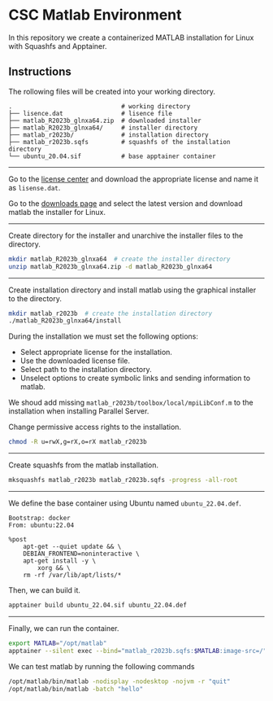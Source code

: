 # CSC Matlab Environment
In this repository we create a containerized MATLAB installation for Linux with Squashfs and Apptainer.

## Instructions
The rollowing files will be created into your working directory.

```text
.                              # working directory
├── lisence.dat                # lisence file
├── matlab_R2023b_glnxa64.zip  # downloaded installer
├── matlab_R2023b_glnxa64/     # installer directory
├── matlab_r2023b/             # installation directory
├── matlab_r2023b.sqfs         # squashfs of the installation directory
└── ubuntu_20.04.sif           # base apptainer container
```

---

Go to the [license center](https://mathworks.com/licensecenter/) and download the appropriate license and name it as `lisense.dat`.

Go to the [downloads page](https://mathworks.com/downloads/) and select the latest version and download matlab the installer for Linux.

---

Create directory for the installer and unarchive the installer files to the directory.

```bash
mkdir matlab_R2023b_glnxa64  # create the installer directory
unzip matlab_R2023b_glnxa64.zip -d matlab_R2023b_glnxa64
```

---

Create installation directory and install matlab using the graphical installer to the directory.

```bash
mkdir matlab_r2023b  # create the installation directory
./matlab_R2023b_glnxa64/install
```

During the installation we must set the following options:

* Select appropriate license for the installation.
* Use the downloaded license file.
* Select path to the installation directory.
* Unselect options to create symbolic links and sending information to matlab.

We shoud add missing `matlab_r2023b/toolbox/local/mpiLibConf.m` to the installation when installing Parallel Server.

Change permissive access rights to the installation.

```bash
chmod -R u=rwX,g=rX,o=rX matlab_r2023b
```

---

Create squashfs from the matlab installation.

```bash
mksquashfs matlab_r2023b matlab_r2023b.sqfs -progress -all-root
```

---

We define the base container using Ubuntu named `ubuntu_22.04.def`.

```sif
Bootstrap: docker
From: ubuntu:22.04

%post
    apt-get --quiet update && \
    DEBIAN_FRONTEND=noninteractive \
    apt-get install -y \
        xorg && \
    rm -rf /var/lib/apt/lists/*
```

Then, we can build it.

```bash
apptainer build ubuntu_22.04.sif ubuntu_22.04.def
```

---

Finally, we can run the container.

```bash
export MATLAB="/opt/matlab"
apptainer --silent exec --bind="matlab_r2023b.sqfs:$MATLAB:image-src=/" ubuntu_22.04.sif bash
```

We can test matlab by running the following commands

```bash
/opt/matlab/bin/matlab -nodisplay -nodesktop -nojvm -r "quit"
/opt/matlab/bin/matlab -batch "hello"
```
